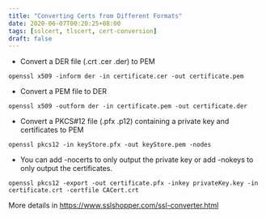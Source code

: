 ```yaml
---
title: "Converting Certs from Different Formats"
date: 2020-06-07T00:20:25+08:00
tags: [sslcert, tlscert, cert-conversion]
draft: false
---
```


* Convert a DER file (.crt .cer .der) to PEM
```
openssl x509 -inform der -in certificate.cer -out certificate.pem
```

* Convert a PEM file to DER
```
openssl x509 -outform der -in certificate.pem -out certificate.der
```

* Convert a PKCS#12 file (.pfx .p12) containing a private key and certificates to PEM
```
openssl pkcs12 -in keyStore.pfx -out keyStore.pem -nodes
```

* You can add -nocerts to only output the private key or add -nokeys to only output the certificates.
```
openssl pkcs12 -export -out certificate.pfx -inkey privateKey.key -in certificate.crt -certfile CACert.crt
```

More details in https://www.sslshopper.com/ssl-converter.html
